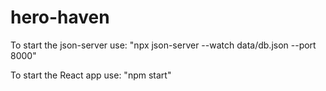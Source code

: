 # hero-haven

To start the json-server use: "npx json-server --watch data/db.json --port 8000"

To start the React app use: "npm start"
